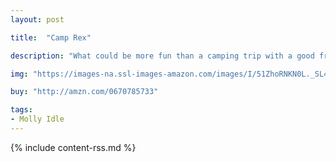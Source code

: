 ```yaml
---
layout: post

title:  "Camp Rex"

description: "What could be more fun than a camping trip with a good friend? When that friend is T. Rex! It’s important to set a few wilderness safety guidelines first…like making sure he stays on the trail. And does not disturb the local wildlife. And knows how to build a safe campfire. But sometimes dinosaurs have a different way of doing things, and that’s why it’s best to be prepared…for anything!"

img: "https://images-na.ssl-images-amazon.com/images/I/51ZhoRNKN0L._SL480_.jpg"

buy: "http://amzn.com/0670785733"

tags:
- Molly Idle
---
```


{% include content-rss.md %}